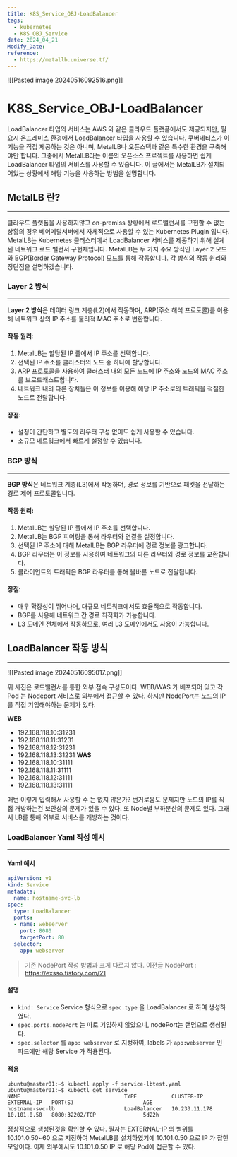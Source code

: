 ```yaml
---
title: K8S_Service_OBJ-LoadBalancer
tags:
  - kubernetes
  - K8S_OBJ_Service
date: 2024_04_21
Modify_Date: 
reference:
  - https://metallb.universe.tf/
---
```

![[Pasted image 20240516092516.png]]
# K8S_Service_OBJ-LoadBalancer

LoadBalancer 타입의 서비스는 AWS 와 같은 클라우드 플랫폼에서도 제공되지만, 필요시 온프레미스 환경에서 LoadBalancer 타입을 사용할 수 있습니다. 쿠버네티스가 이 기능을 직접 제공하는 것은 아니며, MetalLB나 오픈스택과 같은 특수한 환경을 구축해야만 합니다. 그중에서 MetalLB라는 이름의 오픈소스 프로젝트를 사용하면 쉽게 LoadBalancer 타입의 서비스를 사용할 수 있습니다. 이 글에서는 MetalLB가 설치되어있는 상황에서 해당 기능을 사용하는 방법을 설명합니다.

## MetalLB 란?
---
클라우드 플랫폼을 사용하지않고 on-premiss 상황에서 로드밸런서를 구현할 수 없는 상황의 경우 베어메탈서버에서 자체적으로 사용할 수 있는 Kubernetes Plugin 입니다.
MetalLB는 Kubernetes 클러스터에서 LoadBalancer 서비스를 제공하기 위해 설계된 네트워크 로드 밸런서 구현체입니다. MetalLB는 두 가지 주요 방식인 Layer 2 모드와 BGP(Border Gateway Protocol) 모드를 통해 작동합니다. 각 방식의 작동 원리와 장단점을 설명하겠습니다.

### Layer 2 방식
---
**Layer 2 방식**은 데이터 링크 계층(L2)에서 작동하며, ARP(주소 해석 프로토콜)를 이용해 네트워크 상의 IP 주소를 물리적 MAC 주소로 변환합니다.
#### 작동 원리:
1. MetalLB는 할당된 IP 풀에서 IP 주소를 선택합니다.
2. 선택된 IP 주소를 클러스터의 노드 중 하나에 할당합니다.
3. ARP 프로토콜을 사용하여 클러스터 내의 모든 노드에 IP 주소와 노드의 MAC 주소를 브로드캐스트합니다.
4. 네트워크 내의 다른 장치들은 이 정보를 이용해 해당 IP 주소로의 트래픽을 적절한 노드로 전달합니다.
#### 장점:
- 설정이 간단하고 별도의 라우터 구성 없이도 쉽게 사용할 수 있습니다.
- 소규모 네트워크에서 빠르게 설정할 수 있습니다.

### BGP 방식
---
**BGP 방식**은 네트워크 계층(L3)에서 작동하며, 경로 정보를 기반으로 패킷을 전달하는 경로 제어 프로토콜입니다.
#### 작동 원리:
1. MetalLB는 할당된 IP 풀에서 IP 주소를 선택합니다.
2. MetalLB는 BGP 피어링을 통해 라우터와 연결을 설정합니다.
3. 선택된 IP 주소에 대해 MetalLB는 BGP 라우터에 경로 정보를 광고합니다.
4. BGP 라우터는 이 정보를 사용하여 네트워크의 다른 라우터와 경로 정보를 교환합니다.
5. 클라이언트의 트래픽은 BGP 라우터를 통해 올바른 노드로 전달됩니다.
#### 장점:
- 매우 확장성이 뛰어나며, 대규모 네트워크에서도 효율적으로 작동합니다.
- BGP를 사용해 네트워크 간 경로 최적화가 가능합니다.
- L3 도메인 전체에서 작동하므로, 여러 L3 도메인에서도 사용이 가능합니다.

## LoadBalancer 작동 방식
---
![[Pasted image 20240516095017.png]]

위 사진은 로드밸런서를 통한 외부 접속 구성도이다.
WEB/WAS 가 배포되어 있고 각 Pod 는 Nodeport 서비스로 외부에서 접근할 수 있다. 하지만 NodePort는 노드의 IP를 직접 기입해야하는 문제가 있다.

**WEB**
- 192.168.118.10:31231
- 192.168.118.11:31231
- 192.168.118.12:31231
- 192.168.118.13:31231
**WAS**
- 192.168.118.10:31111
- 192.168.118.11:31111
- 192.168.118.12:31111
- 192.168.118.13:31111

매번 이렇게 입력해서 사용할 수 는 없지 않은가? 번거로움도 문제지만 노드의 IP를 직접 개방하는건 보안상의 문제가 있을 수 있다. 또 Node별 부하분산의 문제도 있다. 그래서 LB를 통해 외부로 서비스를 개방하는 것이다.

### LoadBalancer Yaml 작성 예시
---
#### Yaml 예시

```yaml
apiVersion: v1
kind: Service
metadata:
  name: hostname-svc-lb
spec:
  type: LoadBalancer
  ports:
  - name: webserver
    port: 8080
    targetPort: 80
  selector:
    app: webserver
```

> 기존 NodePort 작성 방법과 크게 다르지 않다.
> 이전글 NodePort : https://exsso.tistory.com/21

#### 설명
- `kind: Service` Service 형식으로 `spec.type` 을 LoadBalancer 로 하여 생성하였다.
- `spec.ports.nodePort` 는 따로 기입하지 않았으니, nodePort는 랜덤으로 생성된다.
- `spec.selector` 를 `app: webserver` 로 지정하여, labels 가 `app:webserver` 인 파드에만 해당 Service 가 적용된다.

#### 적용
```shell
ubuntu@master01:~$ kubectl apply -f service-lbtest.yaml
ubuntu@master01:~$ kubectl get service
NAME                                 TYPE           CLUSTER-IP      EXTERNAL-IP   PORT(S)                      AGE
hostname-svc-lb                      LoadBalancer   10.233.11.178   10.101.0.50   8080:32202/TCP               5d22h
```

정상적으로 생성된것을 확인할 수 있다. 필자는 EXTERNAL-IP 의 범위를 10.101.0.50~60 으로 지정하여 MetalLB를 설치하였기에 10.101.0.50 으로 IP 가 잡힌 모양이다.
이제 외부에서도 10.101.0.50 IP 로 해당 Pod에 접근할 수 있다.